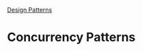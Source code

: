 [Design Patterns](../README.md)

# Concurrency Patterns

<!--
TODO:
- [Barrier](./barrier/README.md)
- [Future](./future/README.md)
- [Pipeline](./pipeline/README.md)

- [Workers Pool](./workers-pool/README.md)
- [Publish/Subscriber](./publish-subscriber/README.md)
-->